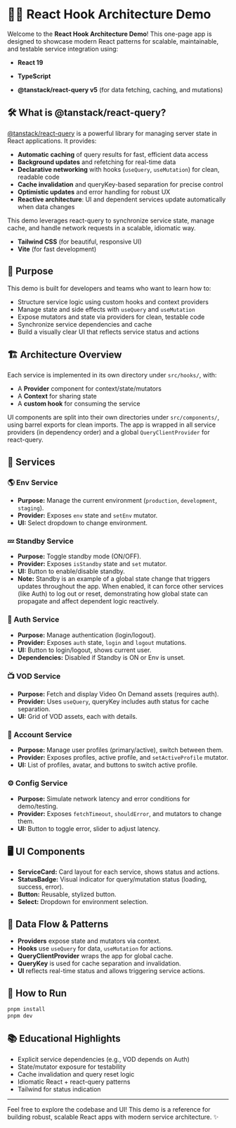 # 🧑‍💻 React Hook Architecture Demo

Welcome to the **React Hook Architecture Demo**! This one-page app is designed to showcase modern React patterns for scalable, maintainable, and testable service integration using:

- **React 19**
- **TypeScript**

- **@tanstack/react-query v5** (for data fetching, caching, and mutations)

## 🛠️ What is @tanstack/react-query?

[@tanstack/react-query](https://tanstack.com/query/latest) is a powerful library for managing server state in React applications. It provides:

- **Automatic caching** of query results for fast, efficient data access
- **Background updates** and refetching for real-time data
- **Declarative networking** with hooks (`useQuery`, `useMutation`) for clean, readable code
- **Cache invalidation** and queryKey-based separation for precise control
- **Optimistic updates** and error handling for robust UX
- **Reactive architecture**: UI and dependent services update automatically when data changes

This demo leverages react-query to synchronize service state, manage cache, and handle network requests in a scalable, idiomatic way.

- **Tailwind CSS** (for beautiful, responsive UI)
- **Vite** (for fast development)

## 🎯 Purpose

This demo is built for developers and teams who want to learn how to:

- Structure service logic using custom hooks and context providers
- Manage state and side effects with `useQuery` and `useMutation`
- Expose mutators and state via providers for clean, testable code
- Synchronize service dependencies and cache
- Build a visually clear UI that reflects service status and actions

## 🏗️ Architecture Overview

Each service is implemented in its own directory under `src/hooks/`, with:

- A **Provider** component for context/state/mutators
- A **Context** for sharing state
- A **custom hook** for consuming the service

UI components are split into their own directories under `src/components/`, using barrel exports for clean imports. The app is wrapped in all service providers (in dependency order) and a global `QueryClientProvider` for react-query.

## 🧩 Services

### 🌎 Env Service

- **Purpose:** Manage the current environment (`production`, `development`, `staging`).
- **Provider:** Exposes `env` state and `setEnv` mutator.
- **UI:** Select dropdown to change environment.

### 💤 Standby Service

- **Purpose:** Toggle standby mode (ON/OFF).
- **Provider:** Exposes `isStandby` state and `set` mutator.
- **UI:** Button to enable/disable standby.
- **Note:** Standby is an example of a global state change that triggers updates throughout the app. When enabled, it can force other services (like Auth) to log out or reset, demonstrating how global state can propagate and affect dependent logic reactively.

### 🔐 Auth Service

- **Purpose:** Manage authentication (login/logout).
- **Provider:** Exposes `auth` state, `login` and `logout` mutations.
- **UI:** Button to login/logout, shows current user.
- **Dependencies:** Disabled if Standby is ON or Env is unset.

### 📺 VOD Service

- **Purpose:** Fetch and display Video On Demand assets (requires auth).
- **Provider:** Uses `useQuery`, queryKey includes auth status for cache separation.
- **UI:** Grid of VOD assets, each with details.

### 👤 Account Service

- **Purpose:** Manage user profiles (primary/active), switch between them.
- **Provider:** Exposes profiles, active profile, and `setActiveProfile` mutator.
- **UI:** List of profiles, avatar, and buttons to switch active profile.

### ⚙️ Config Service

- **Purpose:** Simulate network latency and error conditions for demo/testing.
- **Provider:** Exposes `fetchTimeout`, `shouldError`, and mutators to change them.
- **UI:** Button to toggle error, slider to adjust latency.

## 🖥️ UI Components

- **ServiceCard:** Card layout for each service, shows status and actions.
- **StatusBadge:** Visual indicator for query/mutation status (loading, success, error).
- **Button:** Reusable, stylized button.
- **Select:** Dropdown for environment selection.

## 🔄 Data Flow & Patterns

- **Providers** expose state and mutators via context.
- **Hooks** use `useQuery` for data, `useMutation` for actions.
- **QueryClientProvider** wraps the app for global cache.
- **QueryKey** is used for cache separation and invalidation.
- **UI** reflects real-time status and allows triggering service actions.

## 🚀 How to Run

```bash
pnpm install
pnpm dev
```

## 📚 Educational Highlights

- Explicit service dependencies (e.g., VOD depends on Auth)
- State/mutator exposure for testability
- Cache invalidation and query reset logic
- Idiomatic React + react-query patterns
- Tailwind for status indication

---

Feel free to explore the codebase and UI! This demo is a reference for building robust, scalable React apps with modern service architecture. ✨
